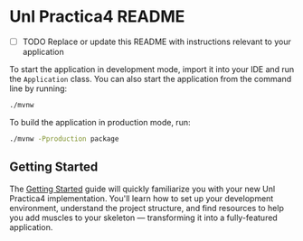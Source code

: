 # Unl Practica4 README

- [ ] TODO Replace or update this README with instructions relevant to your application

To start the application in development mode, import it into your IDE and run the `Application` class. 
You can also start the application from the command line by running: 

```bash
./mvnw
```

To build the application in production mode, run:

```bash
./mvnw -Pproduction package
```

## Getting Started

The [Getting Started](https://vaadin.com/docs/latest/getting-started) guide will quickly familiarize you with your new
Unl Practica4 implementation. You'll learn how to set up your development environment, understand the project 
structure, and find resources to help you add muscles to your skeleton — transforming it into a fully-featured 
application.
